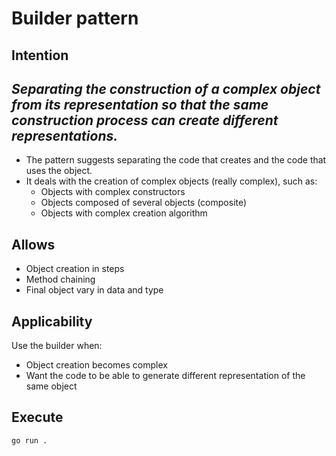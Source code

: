 # Builder pattern

## Intention
*Separating the construction of a complex object from its representation so that the same construction process can create different representations.*
---

* The pattern suggests separating the code that creates and the code that uses the object.
* It deals with the creation of complex objects (really complex), such as:
    - Objects with complex constructors
    - Objects composed of several objects (composite)
    - Objects with complex creation algorithm

## Allows
* Object creation in steps
* Method chaining
* Final object vary in data and type

## Applicability
Use the builder when:
* Object creation becomes complex
* Want the code to be able to generate different representation of the same object

## Execute
`go run .`